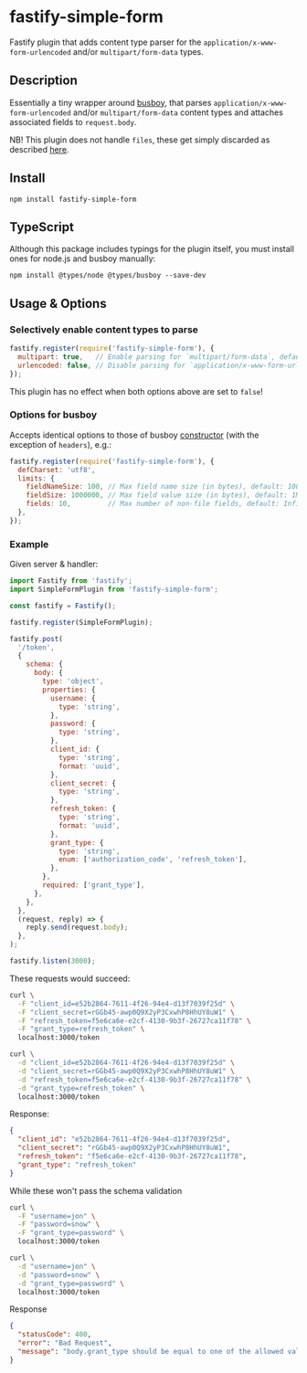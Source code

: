 # fastify-simple-form

Fastify plugin that adds content type parser for the `application/x-www-form-urlencoded` and/or `multipart/form-data` types.

## Description

Essentially a tiny wrapper around [busboy](https://github.com/mscdex/busboy), that parses `application/x-www-form-urlencoded` and/or `multipart/form-data` content types and attaches associated fields to `request.body`.

NB! This plugin does not handle `files`, these get simply discarded as described [here](https://github.com/mscdex/busboy#busboy-special-events).

## Install

```
npm install fastify-simple-form
```

## TypeScript

Although this package includes typings for the plugin itself, you must install ones for node.js and busboy manually:
```
npm install @types/node @types/busboy --save-dev
```

## Usage & Options

### Selectively enable content types to parse

```js
fastify.register(require('fastify-simple-form'), {
  multipart: true,   // Enable parsing for `multipart/form-data`, default: true
  urlencoded: false, // Disable parsing for `application/x-www-form-urlencoded`, default: true
});
```

This plugin has no effect when both options above are set to `false`!

### Options for busboy

Accepts identical options to those of busboy [constructor](https://github.com/mscdex/busboy#busboy-methods) (with the exception of `headers`), e.g.:

```js
fastify.register(require('fastify-simple-form'), {
  defCharset: 'utf8',
  limits: {
    fieldNameSize: 100, // Max field name size (in bytes), default: 100
    fieldSize: 1000000, // Max field value size (in bytes), default: 1MB
    fields: 10,         // Max number of non-file fields, default: Infinity
  },
});
```

### Example

Given server & handler:

```js
import Fastify from 'fastify';
import SimpleFormPlugin from 'fastify-simple-form';

const fastify = Fastify();

fastify.register(SimpleFormPlugin);

fastify.post(
  '/token',
  {
    schema: {
      body: {
        type: 'object',
        properties: {
          username: {
            type: 'string',
          },
          password: {
            type: 'string',
          },
          client_id: {
            type: 'string',
            format: 'uuid',
          },
          client_secret: {
            type: 'string',
          },
          refresh_token: {
            type: 'string',
            format: 'uuid',
          },
          grant_type: {
            type: 'string',
            enum: ['authorization_code', 'refresh_token'],
          },
        },
        required: ['grant_type'],
      },
    },
  },
  (request, reply) => {
    reply.send(request.body);
  },
);

fastify.listen(3000);
```

These requests would succeed:

```sh
curl \
  -F "client_id=e52b2864-7611-4f26-94e4-d13f7039f25d" \
  -F "client_secret=rGGb45-awp0Q9X2yP3CxwhP8HhUY8uW1" \
  -F "refresh_token=f5e6ca6e-e2cf-4130-9b3f-26727ca11f78" \
  -F "grant_type=refresh_token" \
  localhost:3000/token
```

```sh
curl \
  -d "client_id=e52b2864-7611-4f26-94e4-d13f7039f25d" \
  -d "client_secret=rGGb45-awp0Q9X2yP3CxwhP8HhUY8uW1" \
  -d "refresh_token=f5e6ca6e-e2cf-4130-9b3f-26727ca11f78" \
  -d "grant_type=refresh_token" \
  localhost:3000/token
```

Response:

```json
{
  "client_id": "e52b2864-7611-4f26-94e4-d13f7039f25d",
  "client_secret": "rGGb45-awp0Q9X2yP3CxwhP8HhUY8uW1",
  "refresh_token": "f5e6ca6e-e2cf-4130-9b3f-26727ca11f78",
  "grant_type": "refresh_token"
}
```

While these won't pass the schema validation

```sh
curl \
  -F "username=jon" \
  -F "password=snow" \
  -F "grant_type=password" \
  localhost:3000/token
```

```sh
curl \
  -d "username=jon" \
  -d "password=snow" \
  -d "grant_type=password" \
  localhost:3000/token
```

Response

```json
{
  "statusCode": 400,
  "error": "Bad Request",
  "message": "body.grant_type should be equal to one of the allowed values"
}
```
